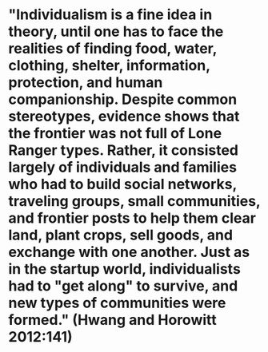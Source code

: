 # "Individualism is a fine idea in theory, until one has to face the realities of finding food, water, clothing, shelter, information, protection, and human companionship. Despite common stereotypes, evidence shows that the frontier was not full of Lone Ranger types. Rather, it consisted largely of individuals and families who had to build social networks, traveling groups, small communities, and frontier posts to help them clear land, plant crops, sell goods, and exchange with one another. Just as in the startup world, individualists had to "get along" to survive, and new types of communities were formed." (Hwang and Horowitt 2012:141)